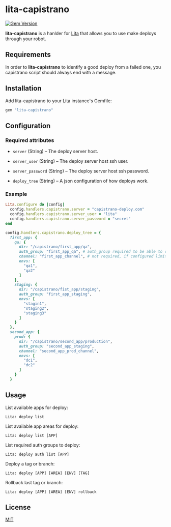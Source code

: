 # lita-capistrano

[![Gem Version](https://badge.fury.io/rb/lita-capistrano.png)](http://badge.fury.io/rb/lita-capistrano)

**lita-capistrano** is a hanlder for [Lita](https://www.lita.io/) that allows you to use make deploys through your robot.

## Requirements

In order to **lita-capistrano** to identify a good deploy from a failed one, you capistrano script should always end with a message.

## Installation

Add lita-capistrano to your Lita instance's Gemfile:

``` ruby
gem "lita-capistrano"
```

## Configuration

### Required attributes

* `server` (String) – The deploy server host.

* `server_user` (String) – The deploy server host ssh user.

* `server_password` (String) – The deploy server host ssh password.

* `deploy_tree` (String) – A json configuration of how deploys work.

### Example

``` ruby
Lita.configure do |config|
  config.handlers.capistrano.server = "capistrano-deploy.com"
  config.handlers.capistrano.server_user = "lita"
  config.handlers.capistrano.server_password = "secret"
end

config.handlers.capistrano.deploy_tree = {
  first_app: {
    qa: {
      dir: "/capistrano/first_app/qa",
      auth_group: "first_app_qa", # auth_group required to be able to deploy
      channel: "first_app_channel", # not required, if configured limits deploys to this channel
      envs: [
        "qa1",
        "qa2"
      ]
    },
    staging: {
      dir: "/capistrano/fist_app/staging",
      auth_group: "first_app_staging",
      envs: [
        "stagin1",
        "staging2",
        "staging3"
      ]
    }
  },
  second_app: {
    prod: {
      dir: "/capistrano/second_app/production",
      auth_group: "second_app_staging",
      channel: "second_app_prod_channel",
      envs: [
        "dc1",
        "dc2"
      ]
    }
  }
```

## Usage

List available apps for deploy:

```
Lita: deploy list
```

List available app areas for deploy:

```
Lita: deploy list [APP]
```

List required auth groups to deploy:

```
Lita: deploy auth list [APP]
```

Deploy a tag or branch:

```
Lita: deploy [APP] [AREA] [ENV] [TAG]
```

Rollback last tag or branch:

```
Lita: deploy [APP] [AREA] [ENV] rollback
```

## License

[MIT](http://opensource.org/licenses/MIT)

